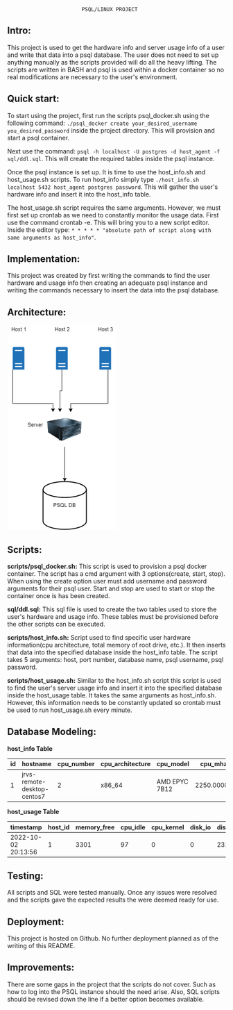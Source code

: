                             PSQL/LINUX PROJECT

## **Intro:** 
This project is used to get the hardware info and server usage info of a user and write that data into a psql database. 
The user does not need to set up anything manually as the scripts provided will do all the heavy lifting. 
The scripts are written in BASH and psql is used within a docker container so no real modifications are necessary 
to the user's environment.

## **Quick start:**
To start using the project, first run the scripts psql_docker.sh using the following command: `./psql_docker create your_desired_username you_desired_password`
inside the project directory. This will provision and start a psql container. 

Next use the command: `psql -h localhost -U postgres -d host_agent -f sql/ddl.sql`.
This will create the required tables inside the psql instance. 

Once the psql instance is set up. It is time to use the host_info.sh and host_usage.sh scripts.
To run host_info simply type `./host_info.sh localhost 5432 host_agent postgres password`.
This will gather the user's hardware info and insert it into the host_info table.

The host_usage.sh script requires the same arguments.
However, we must first set up crontab as we need to constantly monitor the usage data. First use the command crontab -e.
This will bring you to a new script editor. Inside the editor type: `* * * * * "absolute path of script along with same arguments as host_info"`.

## **Implementation:** 
This project was created by first writing the commands to find the user
hardware and usage info then creating an adequate psql instance and writing the commands necessary
to insert the data into the psql database.

## **Architecture:**

![alt text](assets/JarvisLinuxProjArchitecture.drawio.png)

## **Scripts:**

**scripts/psql_docker.sh:** 
This script is used to provision a psql docker container. 
The script has a cmd argument  with 3 options(create, start, stop). 
When using the create option user must add username and password arguments for
their psql user. Start and stop are used to start or stop the container once is has been created.

**sql/ddl.sql:** This sql file is used to create the two tables used to store the user's hardware and usage info. These
tables must be provisioned before the other scripts can be executed.

**scripts/host_info.sh:** Script used to find specific user hardware information(cpu architecture, total memory of root drive, etc.).
It then inserts that data into the specified database inside the host_info table. 
The script takes 5 arguments: host, port number, database name,
psql username, psql password. 

**scripts/host_usage.sh:** Similar to the host_info.sh script this script is used to find the user's server usage
info and insert it into the specified database inside the host_usage table.
It takes the same arguments as host_info.sh. However,
this information needs to be constantly updated so crontab must be used to run host_usage.sh every minute.

## **Database Modeling:**
    
**host_info Table**

| id | hostname                    | cpu_number | cpu_architecture | cpu_model     | cpu_mhz    | L2_cache | total_mem | timestamp           |
|----|-----------------------------|------------|------------------|---------------|------------|----------|-----------|---------------------|
| 1  | jrvs-remote-desktop-centos7 | 2          | x86_64           | AMD EPYC 7B12 | 2250.00000 | 512      | 8005740   | 2022-10-02 17:28:59 |

**host_usage Table**

| timestamp           | host_id | memory_free | cpu_idle | cpu_kernel | disk_io | disk_available |
|---------------------|---------|-------------|----------|------------|---------|----------------|
| 2022-10-02 20:13:56 | 1       | 3301        | 97       | 0          | 0       | 23142          |


## **Testing:**
All scripts and SQL were tested manually. Once any issues were resolved and the scripts gave the expected results
the were deemed ready for use.

## **Deployment:**
This project is hosted on Github. No further deployment planned as of the writing of this README.

## **Improvements:**
There are some gaps in the project that the scripts do not cover. Such as how to log into the
PSQL instance should the need arise. Also, SQL scripts should be revised down the line if a better option becomes available.
